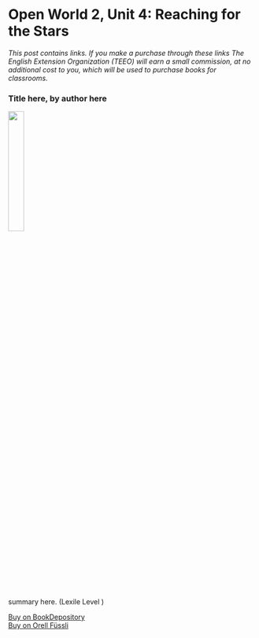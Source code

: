 

# Open World 2, Unit 4: Reaching for the Stars
*This post contains links. If you make a purchase through these links The English Extension Organization (TEEO) will earn a small commission, at no additional cost to you, which will be used to purchase books for classrooms.*

### Title here, by author here

<img src="imgurlinkhere.png" width="25%" />

summary here.  (Lexile Level     )

<a href="bookdepository link here" rel="nofollow"> Buy on BookDepository</a>  
<a href="orell fussli link here" rel="nofollow">Buy on Orell Füssli</a> 
<!--stackedit_data:
eyJoaXN0b3J5IjpbOTYxMjE0OTMzXX0=
-->